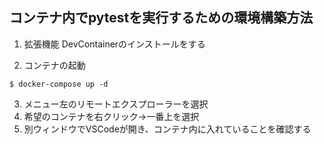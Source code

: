 ## コンテナ内でpytestを実行するための環境構築方法


1. 拡張機能 DevContainerのインストールをする

2. コンテナの起動
```shell
$ docker-compose up -d
``` 

3. メニュー左のリモートエクスプローラーを選択
4. 希望のコンテナを右クリック→一番上を選択
5. 別ウィンドウでVSCodeが開き、コンテナ内に入れていることを確認する
